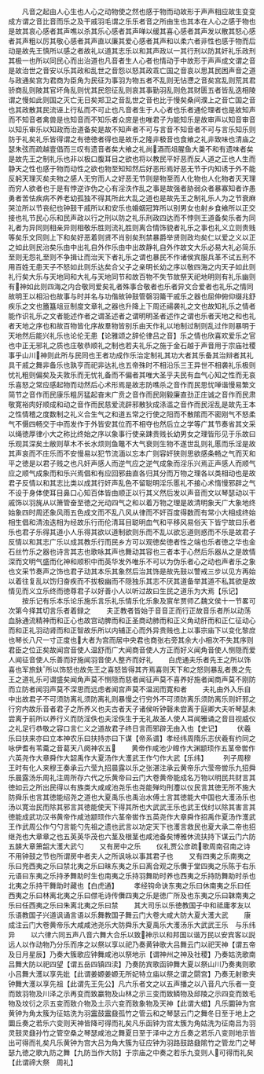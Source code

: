 <!-- { "loadSidebar": true } -->
　　凡音之起由人心生也人心之动物使之然也感于物而动故形于声声相应故生变变成方谓之音比音而乐之及干戚羽毛谓之乐乐者音之所由生也其本在人心之感于物也是故其哀心感者其声噍以杀其乐心感者其声啴以缓其喜心感者其声发以散其怒心感者其声粗以厉其敬心感者其声直以廉其爱心感者其声和以柔六者非性也感于物而后动是故先王慎所以感之者故礼以道其志乐以和其声政以一其行刑以防其奸礼乐政刑其极一也所以同民心而出治道也凡音者生人心者也情动于中故形于声声成文谓之音是故治世之音安以乐其政和乱世之音怨以怒其政乖亡国之音哀以思其民困声音之道与政通矣宫为君商为臣角为民征为事羽为物五者不乱则无怗懘之音矣宫乱则荒其君骄商乱则陂其官坏角乱则忧其民怨征乱则哀其事勤羽乱则危其财匮五者皆乱迭相陵谓之慢如此则国之灭亡无日矣郑卫之音乱世之音也比于慢矣桑间濮上之音亡国之音也其政散其民流诬上行私而不可止也凡音者生于人心者也乐者通伦理者也是故知声而不知音者禽兽是也知音而不知乐者众庻是也唯君子为能知乐是故审声以知音审音以知乐审乐以知政而治道备矣是故不知声者不可与言音不知音者不可与言乐知乐则防于礼矣礼乐皆得谓之有徳徳者得也是故乐之隆非极音也食飨之礼非致味也清庙之瑟朱弦而疏越壹倡而三叹有遗音者矣大飨之礼尚酒而俎腥鱼大羮不和有遗味者矣是故先王之制礼乐也非以极口腹耳目之欲也将以教民平好恶而反人道之正也人生而静天之性也感于物而动性之欲也物至知知然后好恶形焉好恶无节于内知诱于外不能反躬天理灭矣夫物之感人无穷而人之好恶无节则是物至而人化物也人化物者灭天理而穷人欲者也于是有悖逆诈伪之心有淫泆作乱之事是故强者胁弱众者暴寡知者诈愚勇者苦怯疾病不养老幼孤独不得其所此大乱之道也是故先王之制礼乐人为之节衰麻哭泣所以节丧纪也钟鼓干戚所以和安乐也婚姻冠筓所以别男女也射乡食飨所以正交接也礼节民心乐和民声政以行之刑以防之礼乐刑政四达而不悖则王道备矣乐者为同礼者为异同则相亲异则相敬乐胜则流礼胜则离合情饰貌者礼乐之事也礼义立则贵贱等矣乐文同则上下和矣好恶着则贤不肖别矣刑禁暴爵举贤则政均矣仁以爱之义以正之如此则民治矣乐由中出礼自外作乐由中出故静礼自外作故文大乐必易大礼必简乐至则无怨礼至则不争揖让而治天下者礼乐之谓也暴民不作诸侯宾服兵革不试五刑不用百姓无患天子不怒如此则乐达矣合父子之亲明长幼之序以敬四海之内天子如此则礼行矣大乐与天地同和大礼与天地同节和故百物不失节故祭天祀地明则有礼乐幽则有神如此则四海之内合敬同爱矣礼者殊事合敬者也乐者异文合爱者也礼乐之情同故明王以相沿也故事与时并名与功偕故钟鼓管磬羽籥干戚乐之器也屈伸俯仰缀兆舒疾乐之文也簠簋俎豆制度文章礼之器也升降上下周还禓袭礼之文也故知礼乐之情者能作识礼乐之文者能述作者之谓圣述者之谓明明圣者述作之谓也乐者天地之和也礼者天地之序也和故百物皆化序故羣物皆别乐由天作礼以地制过制则乱过作则暴明于天地然后能兴礼乐也论伦无患【论雅颂之辞伦律吕之音】乐之情也欣喜欢爱乐之官也中正无邪礼之质也庄敬恭顺礼之制也若夫礼乐之施于金石越于声音用于宗庙社稷事乎山川神则此所与民同也王者功成作乐治定制礼其功大者其乐备其治辩者其礼具干戚之舞非备乐也孰亨而祀非达礼也五帝殊时不相沿乐三王异世不相袭礼乐极则忧礼粗则偏矣及夫敦乐而无忧礼备而不偏者其唯大圣乎夫民有血气心知之性而无哀乐喜怒之常应感起物而动然后心术形焉是故志防噍杀之音作而民思忧啴谐慢易繁文简节之音作而民康乐粗厉猛起奋末广贲之音作而民刚毅廉直劲正庄诚之音作而民肃敬寛裕肉好顺成和动之音作而民慈爱流辟邪散狄成涤滥之音作而民淫乱是故先王本之性情稽之度数制之礼义合生气之和道五常之行使之阳而不散隂而不密刚气不怒柔气不慑四畅交于中而发作于外皆安其位而不相夺也然后立之学等广其节奏省其文采以绳徳厚律小大之称比终始之序以象事行使亲踈贵贱长幼男女之理皆形见于乐故曰乐观其深矣土敝则草木不长水烦则鱼鼈不大气衰则生物不遂世乱则礼慝而乐淫是故其声哀而不庄乐而不安慢易以犯节流湎以忘本广则容奸狭则思欲感条畅之气而灭和平之徳是以君子贱之也凡奸声感人而逆气应之逆气成象而淫乐兴焉正声感人而顺气应之顺气成象而和乐兴焉倡和有应回邪曲直各归其分而万物之理各以类相动也是故君子反情以和其志比类以成其行奸声乱色不留聪明淫乐慝礼不接心术惰慢邪辟之气不设于身体使耳目鼻口心知百体皆由顺正以行其义然后发以声音而文以琴瑟动以干戚饰以羽旄从以箫管奋至徳之光动四气之和以着万物之理是故清明象天广大象地终始象四时周还象风雨五色成文而不乱八风从律而不奸百度得数而有常小大相成终始相生倡和清浊迭相为经故乐行而伦清耳目聪明血气和平移风易俗天下皆宁故曰乐者乐也君子乐得其道小人乐得其欲以道制欲则乐而不乱以欲忘道则惑而不乐是故君子反情以和其志广乐以成其教乐行而民乡方可以观徳矣徳者性之端也乐者徳之华也金石丝竹乐之器也诗言其志也歌咏其声也舞动其容也三者本于心然后乐器从之是故情深而文明气盛而化神和顺积中而英华发外唯乐不可以为伪乐者心之动也声者乐之象也文采节奏声之饰也君子动其本乐其象然后治其饰是故先鼓以警戒三步以见方再始以着往复乱以饬归奋疾而不拔极幽而不隠独乐其志不厌其道备举其道不私其欲是故情见而义立乐终而徳尊君子以好善小人以听过故曰生民之道乐为大焉【乐记】
　　按乐记有乐本乐论乐施乐言乐礼乐情乐化乐象及賔牟贾师乙魏文侯十一节畧可次第今择其切言乐者着録之
　　夫正教者皆始于音音正而行正故音乐者所以动荡血脉通流精神而和正心也故宫动脾而和正圣商动肺而和正义角动肝而和正仁征动心而和正礼羽动肾而和正智故乐所以内辅正心而外异贵贱也上以事宗庙下以变化黎庻也琴长八尺一寸正度也大者为宫而居中央君也商张右旁其余大小相次不失其序则君臣之位正矣故闻宫音使人温舒而广大闻商音使人方正而好义闻角音使人恻隠而爱人闻征音使人乐善而好施闻羽音使人整齐而好礼
　　白虎通夫乐者先王之所以饰喜也军旅鈇所以饰怒也故先王之喜怒皆得其齐焉喜则天下和之怒则暴乱者畏之先王之道礼乐可谓盛矣闻角声莫不恻隠而慈者闻征声莫不喜养好施者闻商声莫不刚防而立防者闻羽声莫不深思而远虑者闻宫声莫不温润而寛和者
　　夫礼由外入乐自中出故君子不可须防离礼须防离礼则暴慢之行穷外不可须防离乐须防离乐则奸邪之行穷内故乐音者君子之所养义也夫古者天子诸侯听钟磬未尝离于庭卿大夫听琴瑟未尝离于前所以养行义而防淫佚也夫淫佚生于无礼故圣人使人耳闻雅诵之音目视威仪之礼足行恭敬之容口言仁义之道故君子终日言而邪辟无由入也【史记】
　　伏羲乐曰扶来亦曰立本神农乐曰扶持亦曰下谋【帝系谱】孝经纬周隋乐志伏羲有约同之咏伊耆有苇蘥之音葛天八阕神农五
　　黄帝作咸池少皥作大渊颛顼作五茎帝喾作六英尧作大章舜作大韶禹作大夏汤作大濩武王作勺作大武【乐纬】
　　列子周穆王时有化人来穆王奏承云六莹九招晨露以乐之张湛注承云黄帝乐六莹帝喾乐九招舜乐晨露汤乐周礼注周所存六代之乐黄帝曰云门大卷黄帝能成名万物以明民共财言其徳如云之所出民得以有族类大咸咸池尧乐也尧能殚均刑灋以仪民言其徳无所不施大防舜乐也言其徳能绍尧之道也大夏禹乐也禹治水傅土言其徳能大中国也大濩汤乐也汤以寛治民而除其邪言其徳能使天下得其所也大武武王乐也武王伐纣以除其害言其徳能成武功汉书黄帝作咸池颛顼作六茎帝喾作五英尧作大章舜作招禹作夏汤作濩武王作武周公作勺勺言能勺先祖之遗也武言以功定天下也濩言救民也夏大承二帝也招继尧也大章章之也五英英华茂也六茎及根茎也咸池备矣博雅休流扶持下谋云门六防五韺大章箫韶大濩大武勺
　　又有房中之乐
　　仪礼贾公彦疏歌周南召南之诗不用钟鼓之节也所谓房中者夫人之所讽咏以事其君子也
　　又有四夷之乐南夷之乐曰兠西夷之乐曰禁北夷之乐曰昧东夷之乐曰离合观之乐儛于堂四夷之乐陈于右乐元语曰东夷之乐持矛舞助时生也南夷之乐持羽舞助时养也西夷之乐持防舞助时杀也北夷之乐持干舞助时藏也【白虎通】
　　孝经钩命诀东夷之乐曰休南夷之乐曰任西夷之乐曰林离北夷之乐曰僸毛诗传儛四夷之乐是徳广所及也东夷之乐曰韎南夷之乐曰任西夷之乐曰朱离北夷之乐曰禁
　　其大司乐以乐徳教国子中和祗庸孝友以乐语教国子兴道讽诵言语以乐舞教国子舞云门大卷大咸大防大夏大濩大武
　　康成注云门大卷黄帝乐大咸咸池尧乐大防舜乐大夏禹乐大濩汤乐大武武王乐　与乐纬异
　　以六律六同五声八音六舞大合乐以致神示以和邦国以谐万民以安宾客以説远人以作动物乃分乐而序之以祭以享以祀乃奏黄钟歌大吕舞云门以祀天神【谓五帝及日月星辰】乃奏大簇歌应钟舞咸池以祭地示【谓神州之神及社稷】乃奏姑洗歌南吕舞大防以祀四望【谓五岳四镇四渎】乃奏防宾歌函钟舞大夏以祭山川乃奏夷则歌小吕舞大濩以享先妣【此谓姜嫄姜嫄无所妃特立庙以祭之谓之閟宫】乃奏无射歌夹钟舞大濩以享先祖【此谓先王先公】凡六乐者文之以五声播之以八音凡六乐者一变而致羽物及川泽之示再变而致臝物及山林之示三变而致鳞物及邱陵之示四变而致毛物及坟衍之示五变而致介物及土示六变而致象物及天神【此谓大蜡】凡乐圜钟为宫黄钟为角太簇为征姑洗为羽靁鼓靁鼗孤竹之管云和之琴瑟云门之舞冬日至于地上之圜丘奏之若乐六变则天神皆降可得而礼矣凡乐函钟为宫太簇为角姑洗为征南吕为羽灵鼓灵鼗孙竹之管空桑之琴瑟咸池之舞夏日至于泽中之方丘奏之若乐八变则地示皆出可得而礼矣凡乐黄钟为宫大吕为角大簇为征应钟为羽路鼓路鼗隂竹之管龙门之琴瑟九徳之歌九防之舞【九防当作大防】于宗庙之中奏之若乐九变则人可得而礼矣【此谓禘大祭　周礼】
